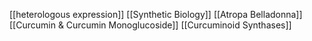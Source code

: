 [[heterologous expression]]
[[Synthetic Biology]]
[[Atropa Belladonna]]
[[Curcumin & Curcumin Monoglucoside]]
[[Curcuminoid Synthases]]
